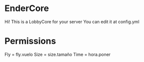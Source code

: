 # EnderCore
Hi! This is a LobbyCore for your server You can edit it at config.yml

# Permissions 
Fly = fly.vuelo 
Size = size.tamaño 
Time = hora.poner 
